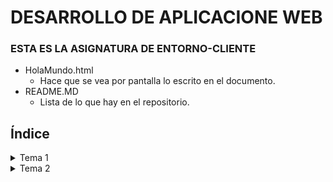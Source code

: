 # DESARROLLO DE APLICACIONE WEB

### ESTA ES LA ASIGNATURA DE ENTORNO-CLIENTE

* HolaMundo.html
  * Hace que se vea por pantalla lo escrito en el documento.
* README.MD
  * Lista de lo que hay en el repositorio.

## Índice

<details>
  <summary>Tema 1</summary>
  <ul>
    <li><a href="https://github.com/jesuspolonio/Desarrollo-web-en-entorno-cliente/blob/main/PRACTICA/P1/p1.md">Práctica 1</a></li>
  </ul>
</details>
<details>
  <summary>Tema 2</summary>
  <ul>
    <li><a href="https://github.com/jesuspolonio/Desarrollo-web-en-entorno-cliente/blob/main/PRACTICA/P2/p2.md">Práctica 2</a></li>
  </ul>
  <ul>
    <li><a href="">Práctica 3</a></li>
  </ul>
  <ul>
    <li><a href="">Práctica 4</a></li>
  </ul>
 <ul>
    <li><a href="">Práctica 5</a></li>
  </ul>
</details>
